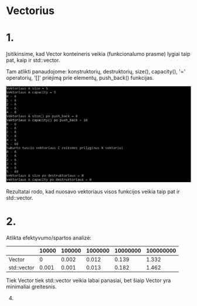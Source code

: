 # Vectorius

# 1.

Įsitikinsime, kad Vector konteineris veikia (funkcionalumo prasme) lygiai taip pat, kaip ir std::vector. 

Tam atlikti panaudojome: konstruktorių, destruktorių, size(), capacity(), '=' operatorių, '[]' priėjimą prie elementų, push_back() funkcijas.

![](Vector/ooop.JPG)

Rezultatai rodo, kad nuosavo vektoriaus visos funkcijos veikia taip pat ir std::vector.

# 2.

Atlikta efektyvumo/spartos analizė:

|               |     10000     |     100000    |     1000000   |    10000000   |    100000000  |
| ------------- | ------------- | ------------- | ------------- | ------------- | ------------- |
|    Vector     |       0       |    0.002      |    0.012      |     0.139     |     1.332     |
|  std::vector  |      0.001    |     0.001     |     0.013     |   0.182       |      1.462    |

Tiek Vector tiek std::vector veikia labai panasiai, bet šiaip Vector yra minimaliai greitesnis.

4.
